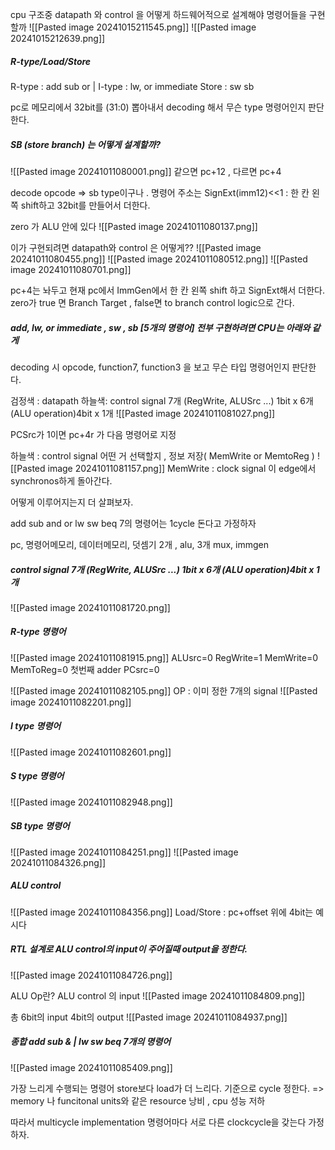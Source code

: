 cpu 구조중 datapath 와 control 을 어떻게 하드웨어적으로 설계해야 명령어들을 구현할까
![[Pasted image 20241015211545.png]]
![[Pasted image 20241015212639.png]]

##### R-type/Load/Store
R-type : add sub or |
I-type : lw, or immediate
Store : sw sb

pc로 메모리에서 32bit를  (31:0) 뽑아내서 decoding 해서 무슨 type 명령어인지 판단한다.

##### SB (store branch) 는 어떻게 설계할까?
![[Pasted image 20241011080001.png]]
같으면 pc+12 , 다르면 pc+4

decode opcode => sb type이구나 . 
명령어 주소는 SignExt(imm12)<<1 : 한 칸 왼쪽 shift하고 32bit를 만들어서 더한다. 

zero 가 ALU 안에 있다
![[Pasted image 20241011080137.png]]

이가 구현되려면 datapath와 control 은 어떻게??
![[Pasted image 20241011080455.png]]
![[Pasted image 20241011080512.png]]
![[Pasted image 20241011080701.png]]

pc+4는 놔두고 현재 pc에서 ImmGen에서 한 칸 왼쪽 shift 하고 SignExt해서 더한다. 
zero가 true 면 Branch Target , false면 to branch control logic으로 간다. 

##### add, lw, or immediate , sw , sb [5개의 명령어] 전부 구현하려면  CPU는 아래와 같게 
decoding 시 opcode, function7, function3 을 보고 무슨 타입 명령어인지 판단한다. 

검정색 : datapath
하늘색: control signal 7개 (RegWrite, ALUSrc ...) 1bit x 6개 (ALU operation)4bit x 1개
![[Pasted image 20241011081027.png]]

PCSrc가 1이면 pc+4r 가 다음 명령어로 지정

하늘색  : control signal 어떤 거 선택할지 , 정보 저장( MemWrite or MemtoReg )
![[Pasted image 20241011081157.png]]
MemWrite : clock signal 이 edge에서 synchronos하게 돌아간다. 

어떻게 이루어지는지 더 살펴보자.

add sub and or lw sw beq 7의 명령어는 1cycle 돈다고 가정하자 

pc, 명령어메모리, 데이터메모리, 덧셈기 2개 , alu, 3개 mux, immgen

##### control signal 7개 (RegWrite, ALUSrc ...) 1bit x 6개 (ALU operation)4bit x 1개
![[Pasted image 20241011081720.png]]
##### R-type 명령어 
![[Pasted image 20241011081915.png]]
ALUsrc=0 
RegWrite=1
MemWrite=0
MemToReg=0
첫번째 adder PCsrc=0

![[Pasted image 20241011082105.png]]
OP : 이미 정한 7개의 signal 
![[Pasted image 20241011082201.png]]
##### I type 명령어
![[Pasted image 20241011082601.png]]

##### S type 명령어
![[Pasted image 20241011082948.png]]
##### SB type 명령어
  ![[Pasted image 20241011084251.png]]
  ![[Pasted image 20241011084326.png]]

#####  ALU  control
![[Pasted image 20241011084356.png]]
Load/Store : pc+offset 위에 4bit는 예시다 

##### RTL 설계로 ALU control의 input이 주어질때 output을 정한다. 
![[Pasted image 20241011084726.png]]

ALU Op란? ALU control 의 input 
![[Pasted image 20241011084809.png]]

총 6bit의 input 4bit의 output
![[Pasted image 20241011084937.png]]

##### 종합 add sub & | lw sw beq 7개의 명령어
![[Pasted image 20241011085409.png]]


가장 느리게 수행되는 명령어 store보다 load가 더 느리다. 기준으로 cycle 정한다.
=> memory 나 funcitonal units와 같은 resource 낭비 , cpu 성능 저하

따라서 multicycle implementation
명령어마다 서로 다른 clockcycle을 갖는다 가정하자. 
